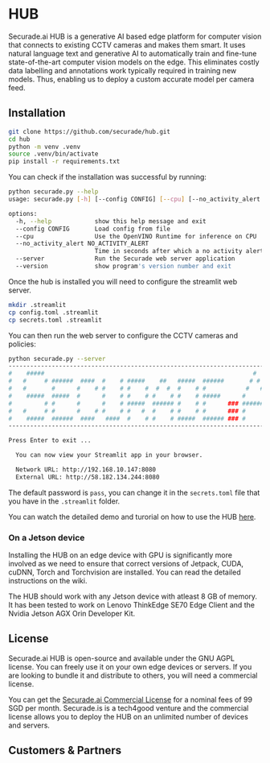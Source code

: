 # HUB

Securade.ai HUB  is a generative AI based edge platform for computer vision that connects to existing CCTV cameras and makes them smart.
It uses natural language text and generative AI to automatically train and fine-tune state-of-the-art computer vision models on the edge. This eliminates costly data labelling and annotations work typically required in training new models. Thus, enabling us to deploy a custom accurate model per camera feed.

## Installation

```bash
git clone https://github.com/securade/hub.git
cd hub
python -m venv .venv
source .venv/bin/activate
pip install -r requirements.txt
```

You can check if the installation was successful by running:

```bash
python securade.py --help
usage: securade.py [-h] [--config CONFIG] [--cpu] [--no_activity_alert NO_ACTIVITY_ALERT] [--server] [--version]

options:
  -h, --help            show this help message and exit
  --config CONFIG       Load config from file
  --cpu                 Use the OpenVINO Runtime for inference on CPU
  --no_activity_alert NO_ACTIVITY_ALERT
                        Time in seconds after which a no activity alert is raised
  --server              Run the Securade web server application
  --version             show program's version number and exit
```

Once the hub is installed you will need to configure the streamlit web server.

```bash
mkdir .streamlit
cp config.toml .streamlit
cp secrets.toml .streamlit
```

You can then run the web server to configure the CCTV cameras and policies:

```bash
python securade.py --server
--------------------------------------------------------------------------
#    #####                                                          #      
#   #     # ######  ####  #    # #####    ##   #####  ######       # #   # 
#   #       #      #    # #    # #    #  #  #  #    # #           #   #  # 
#    #####  #####  #      #    # #    # #    # #    # #####      #     # # 
#         # #      #      #    # #####  ###### #    # #      ### ####### # 
#   #     # #      #    # #    # #   #  #    # #    # #      ### #     # # 
#    #####  ######  ####   ####  #    # #    # #####  ###### ### #     # # 
--------------------------------------------------------------------------   

Press Enter to exit ...

  You can now view your Streamlit app in your browser.

  Network URL: http://192.168.10.147:8080
  External URL: http://58.182.134.244:8080
```

The default password is `pass`, you can change it in the `secrets.toml` file that you have in the `.streamlit` folder.

You can watch the detailed demo and turorial on how to use the HUB [here](https://www.youtube.com/playlist?list=PLphF_n2JfD10TEjFfKwQPBCdA47lyv7ae).

### On a Jetson device
Installing the HUB on an edge device with GPU is significantly more involved as we need to ensure that correct versions of Jetpack, CUDA, cuDNN, Torch and Torchvision
are installed. You can read the detailed instructions on the wiki. 

The HUB should work with any Jetson device with atleast 8 GB of memory. It has been tested to work on Lenovo ThinkEdge SE70 Edge Client and the Nvidia Jetson AGX Orin Developer Kit.

## License

Securade.ai HUB is open-source and available under the GNU AGPL license. You can freely use it on your own edge devices or servers.
If you are looking to bundle it and distribute to others, you will need a commercial license. 

You can get the [Securade.ai Commercial License](https://securade.ai/subscribe) for a nominal fees of 99 SGD per month. 
Securade.is is a tech4good venture and the commercial license allows you to deploy the HUB on an unlimited number of devices and servers.

## Customers & Partners
